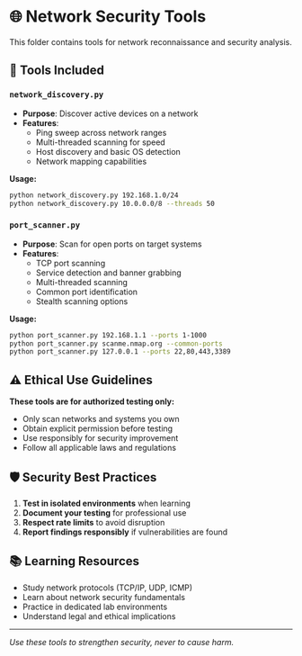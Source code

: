# 🌐 Network Security Tools

This folder contains tools for network reconnaissance and security analysis.

## 📁 Tools Included

### `network_discovery.py`
- **Purpose**: Discover active devices on a network
- **Features**:
  - Ping sweep across network ranges
  - Multi-threaded scanning for speed
  - Host discovery and basic OS detection
  - Network mapping capabilities

**Usage:**
```bash
python network_discovery.py 192.168.1.0/24
python network_discovery.py 10.0.0.0/8 --threads 50
```

### `port_scanner.py`
- **Purpose**: Scan for open ports on target systems
- **Features**:
  - TCP port scanning
  - Service detection and banner grabbing
  - Multi-threaded scanning
  - Common port identification
  - Stealth scanning options

**Usage:**
```bash
python port_scanner.py 192.168.1.1 --ports 1-1000
python port_scanner.py scanme.nmap.org --common-ports
python port_scanner.py 127.0.0.1 --ports 22,80,443,3389
```

## ⚠️ Ethical Use Guidelines

**These tools are for authorized testing only:**
- Only scan networks and systems you own
- Obtain explicit permission before testing
- Use responsibly for security improvement
- Follow all applicable laws and regulations

## 🛡️ Security Best Practices

1. **Test in isolated environments** when learning
2. **Document your testing** for professional use
3. **Respect rate limits** to avoid disruption
4. **Report findings responsibly** if vulnerabilities are found

## 📚 Learning Resources

- Study network protocols (TCP/IP, UDP, ICMP)
- Learn about network security fundamentals
- Practice in dedicated lab environments
- Understand legal and ethical implications

---

*Use these tools to strengthen security, never to cause harm.*